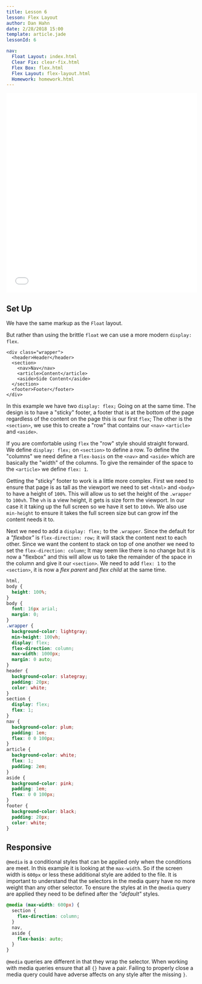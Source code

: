 ```yaml
---
title: Lesson 6
lesson: Flex Layout
author: Dan Hahn
date: 2/28/2018 15:00
template: article.jade
lessonId: 6

nav:
  Float Layout: index.html
  Clear Fix: clear-fix.html
  Flex Box: flex.html
  Flex Layout: flex-layout.html
  Homework: homework.html
---
```


<iframe height='528' scrolling='no' title='Flex Layout (Week 6)' src='//codepen.io/danhahn/embed/owmERe/?height=528&theme-id=light&default-tab=result&embed-version=2' frameborder='no' allowtransparency='true' allowfullscreen='true' style='width: 100%;'>See the Pen <a href='https://codepen.io/danhahn/pen/owmERe/'>Flex Layout (Week 6)</a> by Dan Hahn (<a href='https://codepen.io/danhahn'>@danhahn</a>) on <a href='https://codepen.io'>CodePen</a>.
</iframe>

## Set Up

We have the same markup as the `Float` layout.

But rather than using the brittle `float` we can use a more modern `display: flex`.

```markup
<div class="wrapper">
  <header>Header</header>
  <section>
    <nav>Nav</nav>
    <article>Content</article>
    <aside>Side Content</aside>
  </section>
  <footer>Footer</footer>
</div>
```

In this example we have two `display: flex;` Going on at the same time. The design is to have a "sticky" footer, a footer that is at the bottom of the page regardless of the content on the page this is our first `flex`; The other is the `<section>`, we use this to create a "row" that contains our `<nav>` `<article>` and `<aside>`.

If you are comfortable using `flex` the "row" style should straight forward. We define `display: flex;` on `<section>` to define a row. To define the "columns" we need define a `flex-basis` on the `<nav>` and `<aside>` which are basically the "width" of the columns. To give the remainder of the space to the `<article>` we define `flex: 1`.

Getting the "sticky" footer to work is a little more complex. First we need to ensure that page is as tall as the viewport we need to set `<html>` and `<body>` to have a height of `100%`. This will allow us to set the height of the `.wrapper` to `100vh`. The `vh` is a view height, it gets is size form the viewport. In our case it it taking up the full screen so we have it set to `100vh`. We also use `min-height` to ensure it takes the full screen size but can grow inf the content needs it to.

Next we need to add a `display: flex;` to the `.wrapper`. Since the default for a _"flexbox"_ is `flex-direction: row;` it will stack the content next to each other. Since we want the content to stack on top of one another we need to set the `flex-direction: column`; It may seem like there is no change but it is now a "flexbox" and this will allow us to take the remainder of the space in the column and give it our `<section>`. We need to add `flex: 1` to the `<section>`, it is now a _flex parent_ and _flex child_ at the same time.

```css
html,
body {
  height: 100%;
}
body {
  font: 16px arial;
  margin: 0;
}
.wrapper {
  background-color: lightgray;
  min-height: 100vh;
  display: flex;
  flex-direction: column;
  max-width: 1000px;
  margin: 0 auto;
}
header {
  background-color: slategray;
  padding: 20px;
  color: white;
}
section {
  display: flex;
  flex: 1;
}
nav {
  background-color: plum;
  padding: 1em;
  flex: 0 0 100px;
}
article {
  background-color: white;
  flex: 1;
  padding: 2em;
}
aside {
  background-color: pink;
  padding: 1em;
  flex: 0 0 100px;
}
footer {
  background-color: black;
  padding: 20px;
  color: white;
}
```

## Responsive

`@media` is a conditional styles that can be applied only when the conditions are meet. In this example it is looking at the `max-width`. So if the screen width is `600px` or less these additional style are added to the file. It is important to understand that the selectors in the media query have no more weight than any other selector. To ensure the styles at in the `@media` query are applied they need to be defined after the _"default"_ styles.

```css
@media (max-width: 600px) {
  section {
    flex-direction: column;
  }
  nav,
  aside {
    flex-basis: auto;
  }
}
```

`@media` queries are different in that they wrap the selector. When working with media queries ensure that all `{}` have a pair. Failing to properly close a media query could have adverse affects on any style after the missing `}`.
